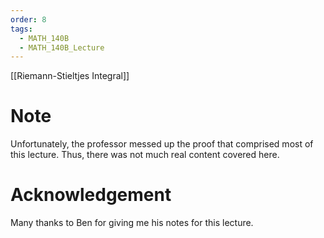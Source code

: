 ```yaml
---
order: 8
tags:
  - MATH_140B
  - MATH_140B_Lecture
---
```

[[Riemann-Stieltjes Integral]]
# Note
Unfortunately, the professor messed up the proof that comprised most of this lecture. Thus, there was not much real content covered here. 

# Acknowledgement 
Many thanks to Ben for giving me his notes for this lecture.